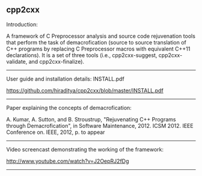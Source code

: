 cpp2cxx
-------------------------------------------------------------------------------------------------------------

Introduction:

A framework of C Preprocessor analysis and source code rejuvenation tools that perform the task of demacrofication (source to source translation of C++ programs by replacing C Preprocessor macros with equivalent C++11 declarations).
It is a set of three tools (i.e., cpp2cxx-suggest, cpp2cxx-validate, and cpp2cxx-finalize).

-------------------------------------------------------------------------------------------------------------

User guide and installation details:
INSTALL.pdf

https://github.com/hiraditya/cpp2cxx/blob/master/INSTALL.pdf

-------------------------------------------------------------------------------------------------------------

Paper explaining the concepts of demacrofication:

A. Kumar, A. Sutton, and B. Stroustrup, "Rejuvenating C++ Programs through Demacrofication", in Software Maintenance, 2012. ICSM 2012. IEEE Conference on. IEEE, 2012, p. to appear

-------------------------------------------------------------------------------------------------------------

Video screencast demonstrating the working of the framework:

http://www.youtube.com/watch?v=J2OepRJ2fDg

-------------------------------------------------------------------------------------------------------------